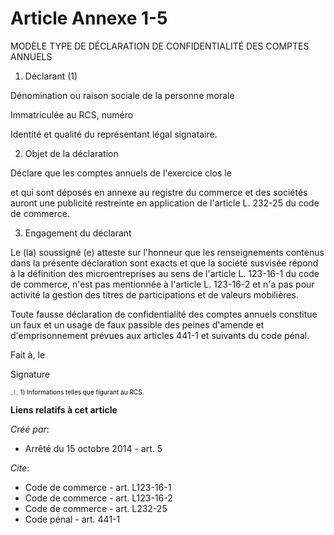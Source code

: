 # Article Annexe 1-5

MODÈLE TYPE DE DÉCLARATION DE CONFIDENTIALITÉ DES COMPTES ANNUELS 

1. Déclarant (1) 

Dénomination ou raison sociale de la personne morale 

Immatriculée au RCS, numéro 

Identité et qualité du représentant légal signataire. 

2. Objet de la déclaration 

Déclare que les comptes annuels de l'exercice clos le 

et qui sont déposés en annexe au registre du commerce et des sociétés auront une publicité restreinte en application de
l'article L. 232-25 du code de commerce. 

3. Engagement du déclarant 

Le (la) soussigné (e) atteste sur l'honneur que les renseignements contenus dans la présente déclaration sont exacts et que
la société susvisée répond à la définition des microentreprises au sens de l'article L. 123-16-1 du code de commerce, n'est
pas mentionnée à l'article L. 123-16-2 et n'a pas pour activité la gestion des titres de participations et de valeurs
mobilières. 

Toute fausse déclaration de confidentialité des comptes annuels constitue un faux et un usage de faux passible des peines
d'amende et d'emprisonnement prévues aux articles 441-1 et suivants du code pénal. 

Fait à, le 

Signature 

<font color="808080" size="1">
    _(_
    <font color="#000000">1) Informations telles que figurant au RCS.</font>
  </font>

**Liens relatifs à cet article**

_Créé par_:

  - Arrêté du 15 octobre 2014 - art. 5

_Cite_:

  - Code de commerce - art. L123-16-1
  - Code de commerce - art. L123-16-2
  - Code de commerce - art. L232-25
  - Code pénal - art. 441-1
